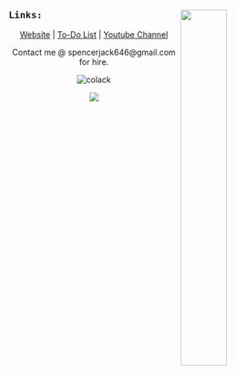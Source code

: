 <a>
  <img width="40%" src="https://github-readme-stats.vercel.app/api/top-langs/?username=Colack&layout=compact&theme=dark" align="right" />
</a>

<samp>
    <h3>Links:</h3>
</samp>

<p align="center">
    <a href="https://colack.github.io">Website</a> |
    <a href="https://colack.github.io/todo.txt">To-Do List</a> |
    <a href="https://youtube.com/@colack">Youtube Channel</a>
</p>

<p align="center">Contact me @ spencerjack646@gmail.com for hire.</p>

<p align="center"> 
    <img src="https://komarev.com/ghpvc/?username=colack&label=Profile%20views&color=0e75b6&style=flat" alt="colack" />
</p>

<p align="center">
  <a href="https://skillicons.dev">
    <img src="https://skillicons.dev/icons?i=c,cpp,css,html,java,js,py,rust,ts,v" />
  </a>
</p>
